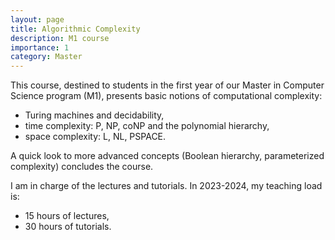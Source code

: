 ```yaml
---
layout: page
title: Algorithmic Complexity
description: M1 course
importance: 1
category: Master
---
```


This course, destined to students in the first year of our Master in Computer Science program (M1), presents basic notions of computational complexity:
- Turing machines and decidability,
- time complexity: P, NP, coNP and the polynomial hierarchy,
- space complexity: L, NL, PSPACE.

A quick look to more advanced concepts (Boolean hierarchy, parameterized complexity) concludes the course.

I am in charge of the lectures and tutorials. In 2023-2024, my teaching load is:
- 15 hours of lectures,
- 30 hours of tutorials.
